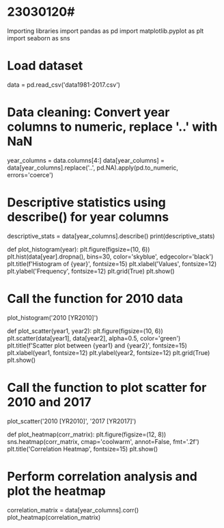 # 23030120# 
Importing libraries
import pandas as pd
import matplotlib.pyplot as plt
import seaborn as sns

# Load dataset
data = pd.read_csv('data1981-2017.csv')

# Data cleaning: Convert year columns to numeric, replace '..' with NaN
year_columns = data.columns[4:]
data[year_columns] = data[year_columns].replace('..', pd.NA).apply(pd.to_numeric, errors='coerce')

# Descriptive statistics using describe() for year columns
descriptive_stats = data[year_columns].describe()
print(descriptive_stats)

def plot_histogram(year):
    plt.figure(figsize=(10, 6))
    plt.hist(data[year].dropna(), bins=30, color='skyblue', edgecolor='black')
    plt.title(f'Histogram of {year}', fontsize=15)
    plt.xlabel('Values', fontsize=12)
    plt.ylabel('Frequency', fontsize=12)
    plt.grid(True)
    plt.show()

# Call the function for 2010 data
plot_histogram('2010 [YR2010]')

def plot_scatter(year1, year2):
    plt.figure(figsize=(10, 6))
    plt.scatter(data[year1], data[year2], alpha=0.5, color='green')
    plt.title(f'Scatter plot between {year1} and {year2}', fontsize=15)
    plt.xlabel(year1, fontsize=12)
    plt.ylabel(year2, fontsize=12)
    plt.grid(True)
    plt.show()

# Call the function to plot scatter for 2010 and 2017
plot_scatter('2010 [YR2010]', '2017 [YR2017]')

def plot_heatmap(corr_matrix):
    plt.figure(figsize=(12, 8))
    sns.heatmap(corr_matrix, cmap='coolwarm', annot=False, fmt='.2f')
    plt.title('Correlation Heatmap', fontsize=15)
    plt.show()

# Perform correlation analysis and plot the heatmap
correlation_matrix = data[year_columns].corr()
plot_heatmap(correlation_matrix)
